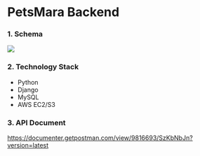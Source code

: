 # PetsMara Backend

### 1. Schema
![](https://images.velog.io/images/muchogusto/post/53731408-dc14-4459-8f5c-5b39f2cbbd8b/image.png)

### 2. Technology Stack
* Python
* Django
* MySQL
* AWS EC2/S3

### 3. API Document
https://documenter.getpostman.com/view/9816693/SzKbNbJn?version=latest

